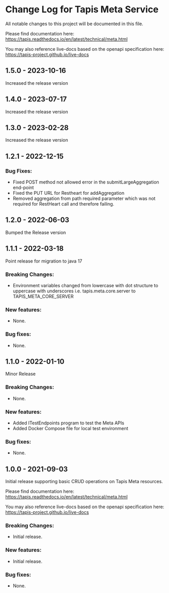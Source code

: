 # Change Log for Tapis Meta Service

All notable changes to this project will be documented in this file.

Please find documentation here:
https://tapis.readthedocs.io/en/latest/technical/meta.html

You may also reference live-docs based on the openapi specification here:
https://tapis-project.github.io/live-docs

## 1.5.0 - 2023-10-16
Increased the release version

## 1.4.0 - 2023-07-17
Increased the release version


## 1.3.0 - 2023-02-28
Increased the release version

## 1.2.1 - 2022-12-15

### Bug Fixes:
- Fixed POST method not allowed error in the submitLargeAggregation end-point
- Fixed the PUT URL for Restheart for addAggregation 
- Removed aggregation from path required parameter which was not required for RestHeart call and therefore failing.

## 1.2.0 - 2022-06-03
Bumped the Release version 

## 1.1.1 - 2022-03-18

Point release for migration to java 17

### Breaking Changes:
- Environment variables changed from lowercase with dot structure to uppercase with underscores i.e. tapis.meta.core.server to TAPIS_META_CORE_SERVER

### New features:
- None.

### Bug fixes: 
- None.

## 1.1.0 - 2022-01-10

Minor Release

### Breaking Changes:
- None.

### New features:
- Added ITestEndpoints program to test the Meta APIs
- Added Docker Compose file for local test environment

### Bug fixes:
- None.

## 1.0.0 - 2021-09-03

Initial release supporting basic CRUD operations on Tapis Meta resources.

Please find documentation here:
https://tapis.readthedocs.io/en/latest/technical/meta.html

You may also reference live-docs based on the openapi specification here:
https://tapis-project.github.io/live-docs

### Breaking Changes:
- Initial release.

### New features:
- Initial release.

### Bug fixes:
- None.

